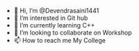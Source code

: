 - 👋 Hi, I’m @Devendrasaini1441
- 👀 I’m interested in Git hub
- 🌱 I’m currently learning C++
- 💞️ I’m looking to collaborate on Workshop
- 📫 How to reach me My College

<!---
Devendrasaini1441/Devendrasaini1441 is a ✨ special ✨ repository because its `README.md` (this file) appears on your GitHub profile.
You can click the Preview link to take a look at your changes.
--->
